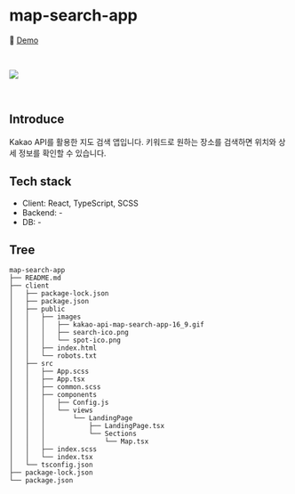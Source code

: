 # map-search-app

📎 [Demo](https://fromnowwon.github.io/map-search-app/)

<br/>

![](./client/public/images/kakao-api-map-search-app-16_9.gif)

<br />

## Introduce
Kakao API를 활용한 지도 검색 앱입니다.
키워드로 원하는 장소를 검색하면 위치와 상세 정보를 확인할 수 있습니다.

## Tech stack
- Client: React, TypeScript, SCSS
- Backend: -
- DB: -

## Tree
```
map-search-app
├── README.md
├── client
│   ├── package-lock.json
│   ├── package.json
│   ├── public
│   │   ├── images
│   │   │   ├── kakao-api-map-search-app-16_9.gif
│   │   │   ├── search-ico.png
│   │   │   └── spot-ico.png
│   │   ├── index.html
│   │   └── robots.txt
│   ├── src
│   │   ├── App.scss
│   │   ├── App.tsx
│   │   ├── common.scss
│   │   ├── components
│   │   │   ├── Config.js
│   │   │   └── views
│   │   │       └── LandingPage
│   │   │           ├── LandingPage.tsx
│   │   │           └── Sections
│   │   │               └── Map.tsx
│   │   ├── index.scss
│   │   └── index.tsx
│   └── tsconfig.json
├── package-lock.json
└── package.json
```
